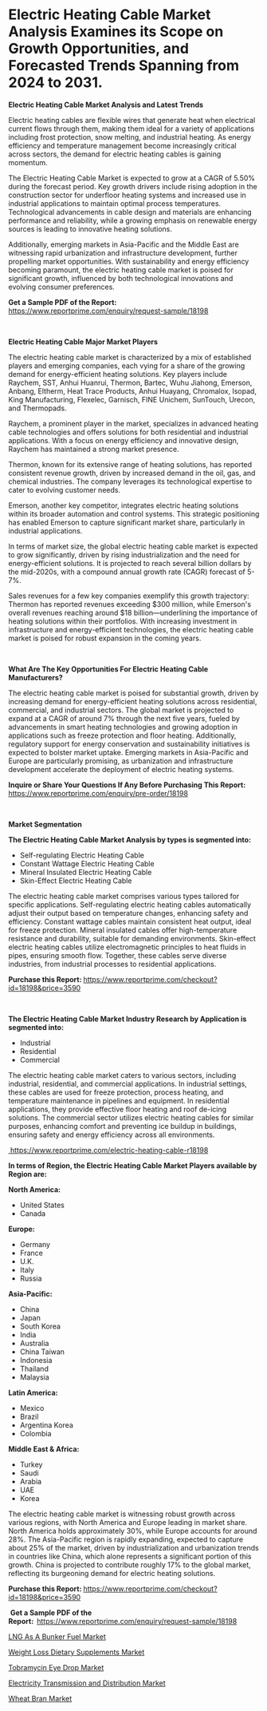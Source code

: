 <p><h1>Electric Heating Cable Market Analysis Examines its Scope on Growth Opportunities, and Forecasted Trends Spanning from 2024 to 2031.</h1></p><p><strong>Electric Heating Cable Market Analysis and Latest Trends</strong></p>
<p><p>Electric heating cables are flexible wires that generate heat when electrical current flows through them, making them ideal for a variety of applications including frost protection, snow melting, and industrial heating. As energy efficiency and temperature management become increasingly critical across sectors, the demand for electric heating cables is gaining momentum. </p><p>The Electric Heating Cable Market is expected to grow at a CAGR of 5.50% during the forecast period. Key growth drivers include rising adoption in the construction sector for underfloor heating systems and increased use in industrial applications to maintain optimal process temperatures. Technological advancements in cable design and materials are enhancing performance and reliability, while a growing emphasis on renewable energy sources is leading to innovative heating solutions. </p><p>Additionally, emerging markets in Asia-Pacific and the Middle East are witnessing rapid urbanization and infrastructure development, further propelling market opportunities. With sustainability and energy efficiency becoming paramount, the electric heating cable market is poised for significant growth, influenced by both technological innovations and evolving consumer preferences.</p></p>
<p><strong>Get a Sample PDF of the Report:&nbsp;</strong> <a href="https://www.reportprime.com/enquiry/request-sample/18198?utm_campaign=37&utm_medium=2&utm_source=Github&utm_content=ia&utm_term=20112024&utm_id=electric-heating-cable">https://www.reportprime.com/enquiry/request-sample/18198</a></p>
<p>&nbsp;</p>
<p><strong>Electric Heating Cable Major Market Players</strong></p>
<p><p>The electric heating cable market is characterized by a mix of established players and emerging companies, each vying for a share of the growing demand for energy-efficient heating solutions. Key players include Raychem, SST, Anhui Huanrui, Thermon, Bartec, Wuhu Jiahong, Emerson, Anbang, Eltherm, Heat Trace Products, Anhui Huayang, Chromalox, Isopad, King Manufacturing, Flexelec, Garnisch, FINE Unichem, SunTouch, Urecon, and Thermopads.</p><p>Raychem, a prominent player in the market, specializes in advanced heating cable technologies and offers solutions for both residential and industrial applications. With a focus on energy efficiency and innovative design, Raychem has maintained a strong market presence.</p><p>Thermon, known for its extensive range of heating solutions, has reported consistent revenue growth, driven by increased demand in the oil, gas, and chemical industries. The company leverages its technological expertise to cater to evolving customer needs.</p><p>Emerson, another key competitor, integrates electric heating solutions within its broader automation and control systems. This strategic positioning has enabled Emerson to capture significant market share, particularly in industrial applications.</p><p>In terms of market size, the global electric heating cable market is expected to grow significantly, driven by rising industrialization and the need for energy-efficient solutions. It is projected to reach several billion dollars by the mid-2020s, with a compound annual growth rate (CAGR) forecast of 5-7%.</p><p>Sales revenues for a few key companies exemplify this growth trajectory: Thermon has reported revenues exceeding $300 million, while Emerson's overall revenues reaching around $18 billion—underlining the importance of heating solutions within their portfolios. With increasing investment in infrastructure and energy-efficient technologies, the electric heating cable market is poised for robust expansion in the coming years.</p></p>
<p>&nbsp;</p>
<p><strong>What Are The Key Opportunities For Electric Heating Cable Manufacturers?</strong></p>
<p><p>The electric heating cable market is poised for substantial growth, driven by increasing demand for energy-efficient heating solutions across residential, commercial, and industrial sectors. The global market is projected to expand at a CAGR of around 7% through the next five years, fueled by advancements in smart heating technologies and growing adoption in applications such as freeze protection and floor heating. Additionally, regulatory support for energy conservation and sustainability initiatives is expected to bolster market uptake. Emerging markets in Asia-Pacific and Europe are particularly promising, as urbanization and infrastructure development accelerate the deployment of electric heating systems.</p></p>
<p><strong>Inquire or Share Your Questions If Any Before Purchasing This Report:</strong> <a href="https://www.reportprime.com/enquiry/pre-order/18198?utm_campaign=37&utm_medium=2&utm_source=Github&utm_content=ia&utm_term=20112024&utm_id=electric-heating-cable">https://www.reportprime.com/enquiry/pre-order/18198</a></p>
<p>&nbsp;</p>
<p><strong>Market Segmentation</strong></p>
<p><strong>The Electric Heating Cable Market Analysis by types is segmented into:</strong></p>
<p><ul><li>Self-regulating Electric Heating Cable</li><li>Constant Wattage Electric Heating Cable</li><li>Mineral Insulated Electric Heating Cable</li><li>Skin-Effect Electric Heating Cable</li></ul></p>
<p><p>The electric heating cable market comprises various types tailored for specific applications. Self-regulating electric heating cables automatically adjust their output based on temperature changes, enhancing safety and efficiency. Constant wattage cables maintain consistent heat output, ideal for freeze protection. Mineral insulated cables offer high-temperature resistance and durability, suitable for demanding environments. Skin-effect electric heating cables utilize electromagnetic principles to heat fluids in pipes, ensuring smooth flow. Together, these cables serve diverse industries, from industrial processes to residential applications.</p></p>
<p><strong>Purchase this Report:&nbsp;</strong><a href="https://www.reportprime.com/checkout?id=18198&price=3590&utm_campaign=37&utm_medium=2&utm_source=Github&utm_content=ia&utm_term=20112024&utm_id=electric-heating-cable">https://www.reportprime.com/checkout?id=18198&price=3590</a></p>
<p>&nbsp;</p>
<p><strong>The Electric Heating Cable Market Industry Research by Application is segmented into:</strong></p>
<p><ul><li>Industrial</li><li>Residential</li><li>Commercial</li></ul></p>
<p><p>The electric heating cable market caters to various sectors, including industrial, residential, and commercial applications. In industrial settings, these cables are used for freeze protection, process heating, and temperature maintenance in pipelines and equipment. In residential applications, they provide effective floor heating and roof de-icing solutions. The commercial sector utilizes electric heating cables for similar purposes, enhancing comfort and preventing ice buildup in buildings, ensuring safety and energy efficiency across all environments.</p></p>
<p><a href="https://www.reportprime.com/electric-heating-cable-r18198?utm_campaign=37&utm_medium=2&utm_source=Github&utm_content=ia&utm_term=20112024&utm_id=electric-heating-cable">&nbsp;https://www.reportprime.com/electric-heating-cable-r18198</a></p>
<p><strong>In terms of Region, the Electric Heating Cable Market Players available by Region are:</strong></p>
<p>
    <p> <strong> North America: </strong>
        <ul>
            <li>United States</li>
            <li>Canada</li>
        </ul>
        </p> 
    <p> <strong> Europe: </strong>
        <ul>
            <li>Germany</li>
            <li>France</li>
            <li>U.K.</li>
            <li>Italy</li>
            <li>Russia</li>
        </ul>
        </p> 
    <p> <strong> Asia-Pacific: </strong>
        <ul>
            <li>China</li>
            <li>Japan</li>
            <li>South Korea</li>
            <li>India</li>
            <li>Australia</li>
            <li>China Taiwan</li>
            <li>Indonesia</li>
            <li>Thailand</li>
            <li>Malaysia</li>
        </ul>
        </p> 
    <p> <strong> Latin America: </strong>
        <ul>
            <li>Mexico</li>
            <li>Brazil</li>
            <li>Argentina Korea</li>
            <li>Colombia</li>
        </ul>
        </p> 
    <p> <strong> Middle East & Africa: </strong>
        <ul>
            <li>Turkey</li>
            <li>Saudi</li>
            <li>Arabia</li>
            <li>UAE</li>
            <li>Korea</li>
        </ul>
    </p>
    </p>
<p><p>The electric heating cable market is witnessing robust growth across various regions, with North America and Europe leading in market share. North America holds approximately 30%, while Europe accounts for around 28%. The Asia-Pacific region is rapidly expanding, expected to capture about 25% of the market, driven by industrialization and urbanization trends in countries like China, which alone represents a significant portion of this growth. China is projected to contribute roughly 17% to the global market, reflecting its burgeoning demand for electric heating solutions.</p></p>
<p><strong>Purchase this Report: </strong><a href="https://www.reportprime.com/checkout?id=18198&price=3590&utm_campaign=37&utm_medium=2&utm_source=Github&utm_content=ia&utm_term=20112024&utm_id=electric-heating-cable">https://www.reportprime.com/checkout?id=18198&price=3590</a></p>
<p>&nbsp;<strong>Get a Sample PDF of the Report:&nbsp;&nbsp;</strong><a href="https://www.reportprime.com/enquiry/request-sample/18198?utm_campaign=37&utm_medium=2&utm_source=Github&utm_content=ia&utm_term=20112024&utm_id=electric-heating-cable">https://www.reportprime.com/enquiry/request-sample/18198</a></p>
<p><strong></strong></p>
<p><p><a href="https://github.com/SamiaHussain82/Market-Research-Report-List-1/blob/main/lng-as-a-bunker-fuel-market.md?utm_campaign=37&utm_medium=2&utm_source=Github&utm_content=ia&utm_term=20112024&utm_id=electric-heating-cable">LNG As A Bunker Fuel Market</a></p><p><a href="https://www.linkedin.com/pulse/weight-loss-dietary-supplements-market-size-average-cagr-124-n65je?utm_campaign=37&utm_medium=2&utm_source=Github&utm_content=ia&utm_term=20112024&utm_id=electric-heating-cable">Weight Loss Dietary Supplements Market</a></p><p><a href="https://issuu.com/reportprime-2/docs/tobramycin-eye-drop-market-size-203_7a73cdf28a01e4?utm_campaign=37&utm_medium=2&utm_source=Github&utm_content=ia&utm_term=20112024&utm_id=electric-heating-cable">Tobramycin Eye Drop Market</a></p><p><a href="https://github.com/DianaWilson796/Market-Research-Report-List-1/blob/main/electricity-transmission-and-distribution-market.md?utm_campaign=37&utm_medium=2&utm_source=Github&utm_content=ia&utm_term=20112024&utm_id=electric-heating-cable">Electricity Transmission and Distribution Market</a></p><p><a href="https://www.linkedin.com/pulse/comprehensive-study-wheat-branmarket-segmentation-size-41-cagr-ivi1e?utm_campaign=37&utm_medium=2&utm_source=Github&utm_content=ia&utm_term=20112024&utm_id=electric-heating-cable">Wheat Bran Market</a></p></p>